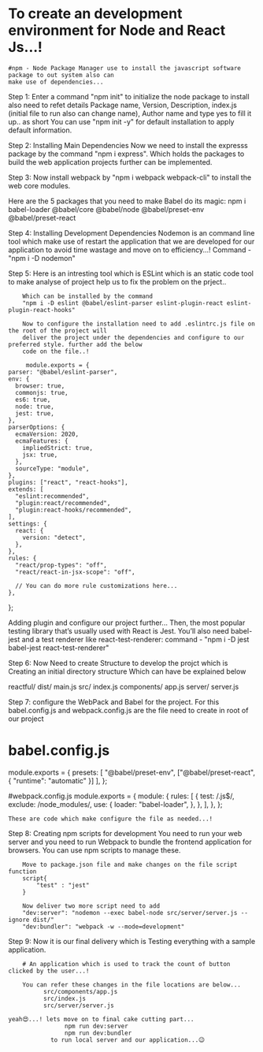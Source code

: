 # To create an development environment for Node and React Js...!

    #npm - Node Package Manager use to install the javascript software package to out system also can
    make use of dependencies...

Step 1: Enter a command "npm init" to initialize the node package to install also need to refet details
        Package name, Version, Description, index.js (initial file to run also can change name), Author 
        name and type yes to fill it up.. as short You can use "npm init -y" for default installation to
        apply default information.

Step 2: Installing Main Dependencies
        Now we need to install the expresss package by the command "npm i express". Which holds the packages 
        to build the web application projects further can be implemented.

Step 3: Now install webpack by "npm i webpack webpack-cli" to install the web core modules.

Here are the 5 packages that you need to make Babel do its magic:
            npm i babel-loader @babel/core @babel/node @babel/preset-env @babel/preset-react

Step 4: Installing Development Dependencies
       Nodemon is an command line tool which make use of restart the application that we are 
       developed for our application to avoid time wastage and move on to efficiency...!
       Command - "npm i -D nodemon"

Step 5: Here is an intresting tool which is ESLint which is an static code tool to make analyse of project 
        help us to fix the problem on the prject..
         
        Which can be installed by the command 
        "npm i -D eslint @babel/eslint-parser eslint-plugin-react eslint-plugin-react-hooks"

        Now to configure the installation need to add .eslintrc.js file on the root of the project will
        deliver the project under the dependencies and configure to our preferred style. further add the below 
        code on the file..! 
         
         module.exports = {
    parser: "@babel/eslint-parser",
    env: {
      browser: true,
      commonjs: true,
      es6: true,
      node: true,
      jest: true,
    },
    parserOptions: {
      ecmaVersion: 2020,
      ecmaFeatures: {
        impliedStrict: true,
        jsx: true,
      },
      sourceType: "module",
    },
    plugins: ["react", "react-hooks"],
    extends: [
      "eslint:recommended",
      "plugin:react/recommended",
      "plugin:react-hooks/recommended",
    ],
    settings: {
      react: {
        version: "detect",
      },
    },
    rules: {
      "react/prop-types": "off",
      "react/react-in-jsx-scope": "off",
  
      // You can do more rule customizations here...
    },
  };
   
   Adding plugin and configure our project further...
   Then, the most popular testing library that’s usually used with React is Jest. You’ll also need babel-jest 
   and a test renderer like react-test-renderer:
      command - "npm i -D jest babel-jest react-test-renderer"

Step 6: Now Need to create Structure to develop the projct which is Creating an initial directory structure 
        Which can have be explained below 

reactful/
  dist/
    main.js
  src/
    index.js
    components/
      app.js
    server/
      server.js

Step 7: configure the WebPack and Babel for the project. 
        For this babel.config.js and webpack.config.js are the file need to create in root of our project 

# babel.config.js
module.exports = {
  presets: [
    "@babel/preset-env",
    ["@babel/preset-react", { "runtime": "automatic" }]
  ],
};

#webpack.config.js
module.exports = {
  module: {
    rules: [
      {
        test: /\.js$/,
        exclude: /node_modules/,
        use: {
          loader: "babel-loader",
        },
      },
    ],
  },
};

    These are code which make configure the file as needed...!

Step 8: Creating npm scripts for development
        You need to run your web server and you need to run Webpack to bundle the 
        frontend application for browsers. You can use npm scripts to manage these.

        Move to package.json file and make changes on the file script function 
        script{
            "test" : "jest"
        }
        
        Now deliver two more script need to add 
        "dev:server": "nodemon --exec babel-node src/server/server.js --ignore dist/"
        "dev:bundler": "webpack -w --mode=development"

Step 9: Now it is our final delivery which is Testing everything with a sample application.

        # An application which is used to track the count of button clicked by the user...!

        You can refer these changes in the file locations are below...
              src/components/app.js
              src/index.js
              src/server/server.js

    yeah😍...! lets move on to final cake cutting part... 
                    npm run dev:server
                    npm run dev:bundler
                to run local server and our application...😉
